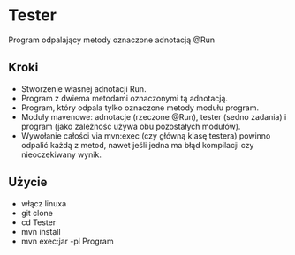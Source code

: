 # Tester
Program odpalający metody oznaczone adnotacją @Run

## Kroki

- Stworzenie własnej adnotacji Run.
- Program z dwiema metodami oznaczonymi tą adnotacją.
- Program, który odpala tylko oznaczone metody modułu program.
- Moduły mavenowe: adnotacje (rzeczone @Run), tester (sedno zadania) i program (jako zależność używa obu pozostałych modułów).
- Wywołanie całości via mvn:exec (czy główną klasę testera) powinno odpalić każdą z metod, nawet jeśli jedna ma błąd kompilacji czy nieoczekiwany wynik.

## Użycie

- włącz linuxa
- git clone
- cd Tester
- mvn install
- mvn exec:jar -pl Program